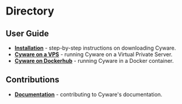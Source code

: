 # Directory

## User Guide

- **[Installation](./user_guide/installation.md)** - step-by-step instructions on downloading Cyware.
- **[Cyware on a VPS](./user_guide/vps.md)** - running Cyware on a Virtual Private Server.
- **[Cyware on Dockerhub](./user_guide/docker.md)** - running Cyware in a Docker container.

## Contributions

- **[Documentation](./contributions/documentation.md)** - contributing to Cyware's documentation.
